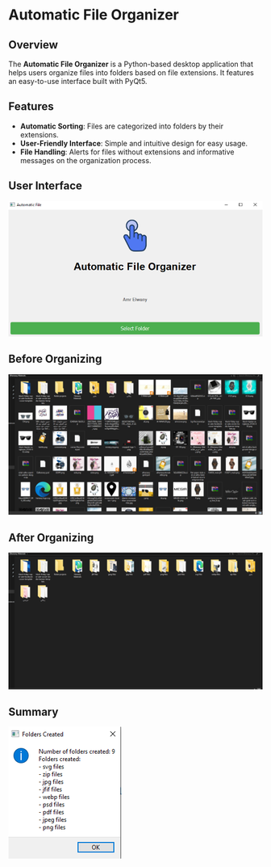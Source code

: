 # Automatic File Organizer

## Overview
The **Automatic File Organizer** is a Python-based desktop application that helps users organize files into folders based on file extensions. It features an easy-to-use interface built with PyQt5.

## Features
- **Automatic Sorting**: Files are categorized into folders by their extensions.
- **User-Friendly Interface**: Simple and intuitive design for easy usage.
- **File Handling**: Alerts for files without extensions and informative messages on the organization process.

## User Interface
![User Interface](screen.png)

## Before Organizing
![Before Organizing](before.png)

## After Organizing
![After Organizing](after.png)

## Summary
![Summary](summary.png)
